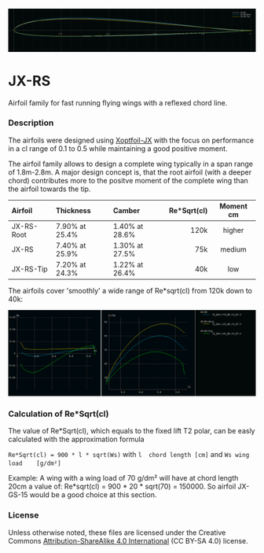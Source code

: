 
<!-- PROJECT LOGO -->
![JX-RS family](images/JX-RS_family.png)

# JX-RS
Airfoil family for fast running flying wings with a reflexed chord line.

### Description

The airfoils were designed using [Xoptfoil-JX](https://github.com/jxjo/Xoptfoil-JX/) with the focus on performance in a cl range of 0.1 to 0.5 while maintaining a good positive moment. 

The airfoil family allows to design a complete wing typically in a span range of 1.8m-2.8m. A major design concept is, that the root airfoil (with a deeper chord) contributes more to the positve moment of the complete wing than the airfoil towards the tip.

| Airfoil      | Thickness       | Camber         | Re*Sqrt(cl) |  Moment cm  |
| :---         |     :---        |   :---         |  ---:       |  :---:      |
| JX-RS-Root   | 7.90% at 25.4%  | 1.40% at 28.6% |  120k       |   higher    |
| JX-RS        | 7.40% at 25.9%  | 1.30% at 27.5% |   75k       |   medium    |
| JX-RS-Tip    | 7.20% at 24.3%  | 1.22% at 26.4% |   40k       |   low       |

The airfoils cover 'smoothly' a wide range of Re*sqrt(cl) from 120k down to 40k:

<img src="images/JX-RS_family_polars.png" width=800>


### Calculation of Re*Sqrt(cl)
The value of Re*Sqrt(cl), which equals to the fixed lift T2 polar, can be easly calculated with the approximation formula

`Re*Sqrt(cl) = 900 * l * sqrt(Ws)` with `l  chord length [cm]` and `Ws wing load    [g/dm²]`

Example: 
A wing with a wing load of 70 g/dm² will have at chord length 20cm a value of:
Re*sqrt(cl) = 900 * 20 * sqrt(70) = 150000.
So airfoil JX-GS-15 would be a good choice at this section.  

### License
Unless otherwise noted, these files are licensed under the Creative Commons [Attribution-ShareAlike 4.0 International](https://creativecommons.org/licenses/by-sa/4.0/) (CC BY-SA 4.0) license.



